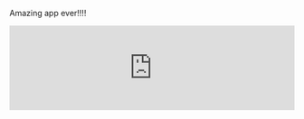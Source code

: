 Amazing app ever!!!!


<iframe id="example" onload="onLoad()" style="border: none; width: 100%;" src="https://github.com/n3w0rld94/inlined-angular-app/raw/master/test-app.html">

</iframe>
<script>
    function onLoad() {
        var iframe = document.getElementById("example");
        iframe.height = iframe.contentWindow.document.body.scrollHeight * 1.1 + "px";
    }
</script>
